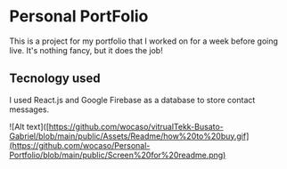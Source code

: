 # Personal PortFolio

This is a project for my portfolio that I worked on for a week before going live. It's nothing fancy, but it does the job!

## Tecnology used

I used React.js and Google Firebase as a database to store contact messages.

![Alt text]([https://github.com/wocaso/vitrualTekk-Busato-Gabriel/blob/main/public/Assets/Readme/how%20to%20buy.gif](https://github.com/wocaso/Personal-Portfolio/blob/main/public/Screen%20for%20readme.png)

